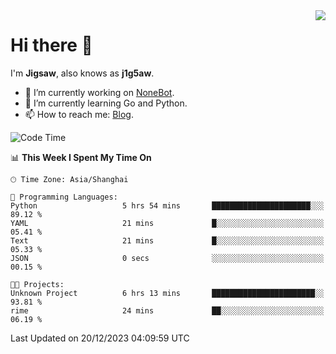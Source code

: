 <a href="#">
  <img align="right" src="https://github-readme-stats.vercel.app/api?username=j1g5awi&count_private=true&show_icons=true&title_color=80070B&text_color=B3B3B3&bg_color=212121&icon_color=80070B" />
</a>

# Hi there 👋

I'm **Jigsaw**, also knows as **j1g5aw**.

- 🔭 I’m currently working on [NoneBot](https://github.com/nonebot).
- 🌱 I’m currently learning Go and Python.
- 📫 How to reach me: [Blog](https://blog.maddestroyer.xyz/).

<!--START_SECTION:waka-->
![Code Time](http://img.shields.io/badge/Code%20Time-1%2C333%20hrs-blue)

📊 **This Week I Spent My Time On** 

```text
🕑︎ Time Zone: Asia/Shanghai

💬 Programming Languages: 
Python                   5 hrs 54 mins       ██████████████████████░░░   89.12 % 
YAML                     21 mins             █░░░░░░░░░░░░░░░░░░░░░░░░   05.41 % 
Text                     21 mins             █░░░░░░░░░░░░░░░░░░░░░░░░   05.33 % 
JSON                     0 secs              ░░░░░░░░░░░░░░░░░░░░░░░░░   00.15 % 

🐱‍💻 Projects: 
Unknown Project          6 hrs 13 mins       ███████████████████████░░   93.81 % 
rime                     24 mins             ██░░░░░░░░░░░░░░░░░░░░░░░   06.19 % 
```


 Last Updated on 20/12/2023 04:09:59 UTC
<!--END_SECTION:waka-->
